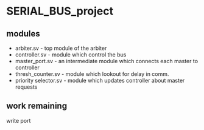 # SERIAL_BUS_project
## modules
* arbiter.sv - top module of the arbiter
* controller.sv - module which control the bus 
* master_port.sv - an intermediate module which connects each master to controller
* thresh_counter.sv - module which lookout for delay in comm.
* priority selector.sv - module which updates controller about master requests 

## work remaining
write port
